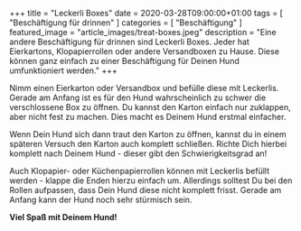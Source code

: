 +++
title =  "Leckerli Boxes"
date = 2020-03-28T09:00:00+01:00
tags = [
    "Beschäftigung für drinnen"
]
categories = [
    "Beschäftigung"
]
featured_image = "article_images/treat-boxes.jpeg"
description = "Eine andere Beschäftigung für drinnen sind Leckerli Boxes. Jeder hat Eierkartons, Klopapierrollen oder andere Versandboxen zu Hause. Diese können ganz einfach zu einer Beschäftigung für Deinen Hund umfunktioniert werden."
+++

Nimm einen Eierkarton oder Versandbox und befülle diese mit Leckerlis. Gerade am Anfang ist es für den Hund wahrscheinlich zu schwer die verschlossene Box zu öffnen. Du kannst den Karton einfach nur zuklappen, aber nicht fest zu machen. Dies macht es Deinem Hund erstmal einfacher.

Wenn Dein Hund sich dann traut den Karton zu öffnen, kannst du in einem späteren Versuch den Karton auch komplett schließen. Richte Dich hierbei komplett nach Deinem Hund - dieser gibt den Schwierigkeitsgrad an!

Auch Klopapier- oder Küchenpapierrollen können mit Leckerlis befüllt werden - klappe die Enden hierzu einfach um. Allerdings solltest Du bei den Rollen aufpassen, dass Dein Hund diese nicht komplett frisst. Gerade am Anfang kann der Hund noch sehr stürmisch sein.

**Viel Spaß mit Deinem Hund!**
